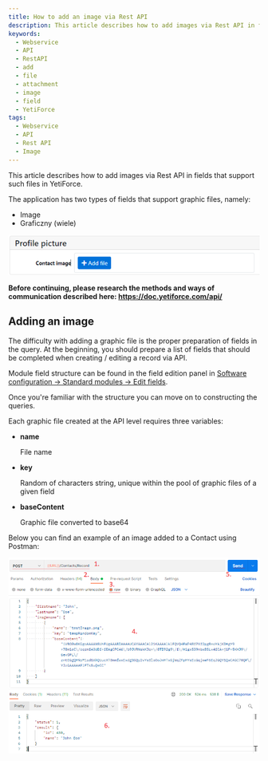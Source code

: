 ```yaml
---
title: How to add an image via Rest API
description: This article describes how to add images via Rest API in fields that support such files in YetiForce.
keywords:
  - Webservice
  - API
  - RestAPI
  - add
  - file
  - attachment
  - image
  - field
  - YetiForce
tags:
  - Webservice
  - API
  - Rest API
  - Image
---
```


This article describes how to add images via Rest API in fields that support such files in YetiForce.

The application has two types of fields that support graphic files, namely:

- Image
- Graficzny (wiele)

![graphic file](graphic-file.png)

**Before continuing, please research the methods and ways of communication described here: https://doc.yetiforce.com/api/**

## Adding an image

The difficulty with adding a graphic file is the proper preparation of fields in the query. At the beginning, you should prepare a list of fields that should be completed when creating / editing a record via API.

Module field structure can be found in the field edition panel in [Software configuration → Standard modules → Edit fields](/administrator-guides/standard-modules/edit-fields/).

Once you're familiar with the structure you can move on to constructing the queries.

Each graphic file created at the API level requires three variables:

- **name**

  File name

- **key**

  Random of characters string, unique within the pool of graphic files of a given field

- **baseContent**

  Graphic file converted to base64

Below you can find an example of an image added to a Contact using Postman:

![graphic file postman](graphic-file-postman.png)
